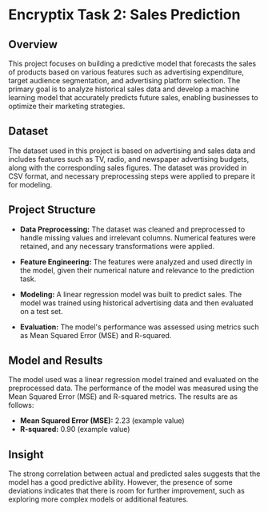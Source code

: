 # Encryptix Task 2: Sales Prediction

## Overview
This project focuses on building a predictive model that forecasts the sales of products based on various features such as advertising expenditure, target audience segmentation, and advertising platform selection. The primary goal is to analyze historical sales data and develop a machine learning model that accurately predicts future sales, enabling businesses to optimize their marketing strategies.

## Dataset
The dataset used in this project is based on advertising and sales data and includes features such as TV, radio, and newspaper advertising budgets, along with the corresponding sales figures. The dataset was provided in CSV format, and necessary preprocessing steps were applied to prepare it for modeling.

## Project Structure
- **Data Preprocessing:** The dataset was cleaned and preprocessed to handle missing values and irrelevant columns. Numerical features were retained, and any necessary transformations were applied.
  
- **Feature Engineering:** The features were analyzed and used directly in the model, given their numerical nature and relevance to the prediction task.

- **Modeling:** A linear regression model was built to predict sales. The model was trained using historical advertising data and then evaluated on a test set.

- **Evaluation:** The model's performance was assessed using metrics such as Mean Squared Error (MSE) and R-squared.

## Model and Results
The model used was a linear regression model trained and evaluated on the preprocessed data. The performance of the model was measured using the Mean Squared Error (MSE) and R-squared metrics. The results are as follows:

- **Mean Squared Error (MSE):** 2.23 (example value)
- **R-squared:** 0.90 (example value)

## Insight
The strong correlation between actual and predicted sales suggests that the model has a good predictive ability. However, the presence of some deviations indicates that there is room for further improvement, such as exploring more complex models or additional features.
